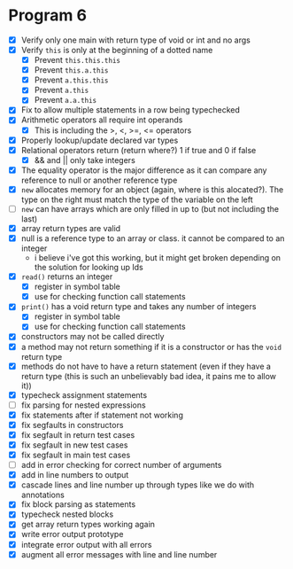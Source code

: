 # Program 6

- [x] Verify only one main with return type of void or int and no args
- [x] Verify `this` is only at the beginning of a dotted name
  - [x] Prevent `this.this.this`
  - [x] Prevent `this.a.this`
  - [x] Prevent `a.this.this`
  - [x] Prevent `a.this`
  - [x] Prevent `a.a.this`
- [x] Fix to allow multiple statements in a row being typechecked
- [x] Arithmetic operators all require int operands
  - [x] This is including the >, <, >=, <= operators
- [x] Properly lookup/update declared var types
- [x] Relational operators return (return where?) 1 if true and 0 if false
  - [x] && and || only take integers
- [x] The equality operator is the major difference as it can compare any reference to null or another reference type
- [x] `new` allocates memory for an object (again, where is this alocated?). The type on the right must match the type of the variable on the left
- [ ] `new` can have arrays which are only filled in up to (but not including the last)
- [x] array return types are valid
- [x] null is a reference type to an array or class. it cannot be compared to an integer
  - i believe i've got this working, but it might get broken depending on the solution for looking up Ids
- [x] `read()` returns an integer
  - [x] register in symbol table
  - [x] use for checking function call statements
- [x] `print()` has a void return type and takes any number of integers
  - [x] register in symbol table
  - [x] use for checking function call statements
- [x] constructors may not be called directly
- [x] a method may not return something if it is a constructor or has the `void` return type
- [x] methods do not have to have a return statement (even if they have a return type (this is such an unbelievably bad idea, it pains me to allow it))
- [x] typecheck assignment statements
- [ ] fix parsing for nested expressions
- [x] fix statements after if statement not working
- [x] fix segfaults in constructors
- [x] fix segfault in return test cases
- [x] fix segfault in new test cases
- [x] fix segfault in main test cases
- [ ] add in error checking for correct number of arguments
- [x] add in line numbers to output
- [x] cascade lines and line number up through types like we do with annotations
- [x] fix block parsing as statements
- [x] typecheck nested blocks
- [x] get array return types working again
- [x] write error output prototype
- [x] integrate error output with all errors
- [x] augment all error messages with line and line number
